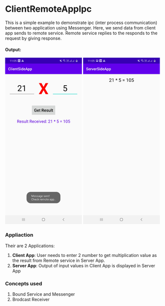 # ClientRemoteAppIpc
This is a simple example to demonstrate ipc (inter process communication) between two application using Messenger. Here, we send data from client app sends to remote service. Remote service replies to the responds to the request by giving response.  

#### Output:
<p align="center">
  <img src="https://github.com/dev-nitinb/ClientRemoteAppIpc/blob/master/images/client_app1.jpg" width="250">
  <img src="https://github.com/dev-nitinb/ClientRemoteAppIpc/blob/master/images/server_app1.jpg" width="250">
</p>

### Appliaction
Their are 2 Applications:
1. **Client App**: User needs to enter 2 number to get multiplication value as the result from Remote service in Server App. 
2. **Server App**: Output of input values in Client App is displayed in Server App 

### Concepts used
1. Bound Service and Messenger
2. Brodcast Receiver
